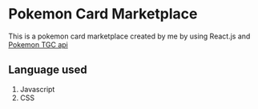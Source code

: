 # Pokemon Card Marketplace
This is a pokemon card marketplace created by me by using React.js and [Pokemon TGC api](https://dev.pokemontcg.io/)

## Language used
1. Javascript
2. CSS
